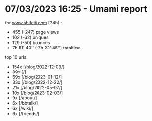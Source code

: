 # 07/03/2023 16:25 - Umami report
for www.shifeiti.com [24h] :

 - 455 (-247) page views
 - 162 (-62) uniques
 - 129 (-50) bounces
 - 7h 51' 40'' (-7h 22' 45'') totaltime


top 10 urls:
 - 154x [/blog/2022-12-09/]
 - 89x [/]
 - 69x [/blog/2023-01-12/]
 - 33x [/blog/2022-12-22/]
 - 21x [/blog/2022-05-07/]
 - 10x [/blog/2023-02-03/]
 - 9x [/about/]
 - 6x [/bbtalk/]
 - 6x [/wiki/]
 - 6x [/friends/]


